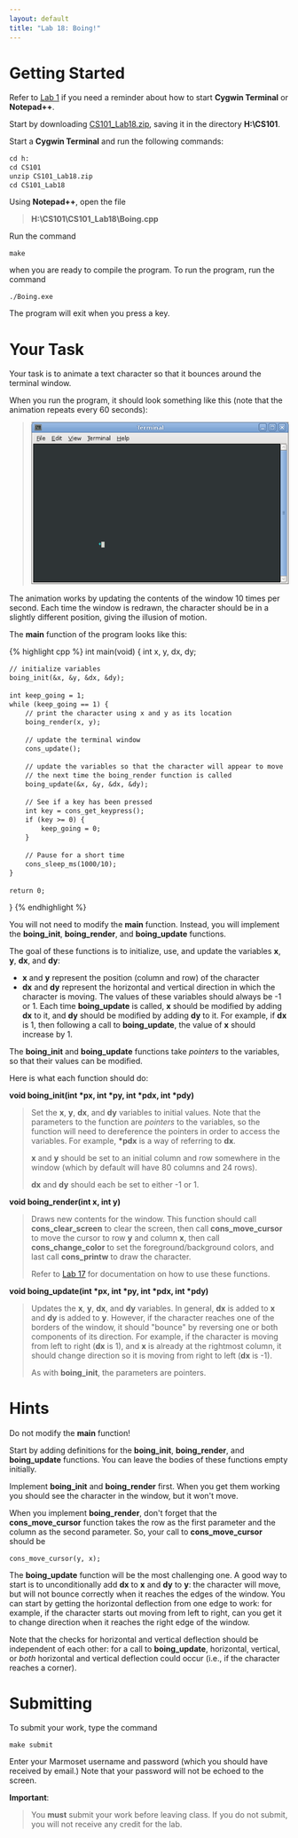 ```yaml
---
layout: default
title: "Lab 18: Boing!"
---
```


Getting Started
===============

Refer to [Lab 1](lab1.html) if you need a reminder about how to start **Cygwin Terminal** or **Notepad++**.

Start by downloading [CS101\_Lab18.zip](CS101_Lab18.zip), saving it in the directory **H:\\CS101**.

Start a **Cygwin Terminal** and run the following commands:

    cd h:
    cd CS101
    unzip CS101_Lab18.zip
    cd CS101_Lab18

Using **Notepad++**, open the file

> **H:\\CS101\\CS101\_Lab18\\Boing.cpp**

Run the command

    make

when you are ready to compile the program. To run the program, run the command

    ./Boing.exe

The program will exit when you press a key.

Your Task
=========

Your task is to animate a text character so that it bounces around the terminal window.

When you run the program, it should look something like this (note that the animation repeats every 60 seconds):

> ![image](images/lab18/boing.gif)

The animation works by updating the contents of the window 10 times per second. Each time the window is redrawn, the character should be in a slightly different position, giving the illusion of motion.

The **main** function of the program looks like this:

{% highlight cpp %}
int main(void) {
    int x, y, dx, dy;

    // initialize variables
    boing_init(&x, &y, &dx, &dy);

    int keep_going = 1;
    while (keep_going == 1) {
        // print the character using x and y as its location
        boing_render(x, y);

        // update the terminal window
        cons_update();

        // update the variables so that the character will appear to move
        // the next time the boing_render function is called
        boing_update(&x, &y, &dx, &dy);

        // See if a key has been pressed
        int key = cons_get_keypress();
        if (key >= 0) {
            keep_going = 0;
        }

        // Pause for a short time
        cons_sleep_ms(1000/10);
    }

    return 0;
}
{% endhighlight %}

You will not need to modify the **main** function. Instead, you will implement the **boing\_init**, **boing\_render**, and **boing\_update** functions.

The goal of these functions is to initialize, use, and update the variables **x**, **y**, **dx**, and **dy**:

-   **x** and **y** represent the position (column and row) of the character
-   **dx** and **dy** represent the horizontal and vertical direction in which the character is moving. The values of these variables should always be -1 or 1. Each time **boing\_update** is called, **x** should be modified by adding **dx** to it, and **dy** should be modified by adding **dy** to it. For example, if **dx** is 1, then following a call to **boing\_update**, the value of **x** should increase by 1.

The **boing\_init** and **boing\_update** functions take *pointers* to the variables, so that their values can be modified.

Here is what each function should do:

<b>void boing\_init(int \*px, int \*py, int \*pdx, int \*pdy)</b>

> Set the **x**, **y**, **dx**, and **dy** variables to initial values. Note that the parameters to the function are *pointers* to the variables, so the function will need to dereference the pointers in order to access the variables. For example, **\*pdx** is a way of referring to **dx**.
>
> **x** and **y** should be set to an initial column and row somewhere in the window (which by default will have 80 columns and 24 rows).
>
> **dx** and **dy** should each be set to either -1 or 1.

<b>void boing\_render(int x, int y)</b>

> Draws new contents for the window. This function should call **cons\_clear\_screen** to clear the screen, then call **cons\_move\_cursor** to move the cursor to row **y** and column **x**, then call **cons\_change\_color** to set the foreground/background colors, and last call **cons\_printw** to draw the character.
>
> Refer to [Lab 17](lab17.html) for documentation on how to use these functions.

<b>void boing_update(int \*px, int \*py, int \*pdx, int \*pdy)</b>

> Updates the **x**, **y**, **dx**, and **dy** variables. In general, **dx** is added to **x** and **dy** is added to **y**. However, if the character reaches one of the borders of the window, it should "bounce" by reversing one or both components of its direction. For example, if the character is moving from left to right (**dx** is 1), and **x** is already at the rightmost column, it should change direction so it is moving from right to left (**dx** is -1).
>
> As with **boing\_init**, the parameters are pointers.

Hints
=====

Do not modify the **main** function!

Start by adding definitions for the **boing\_init**, **boing\_render**, and **boing\_update** functions. You can leave the bodies of these functions empty initially.

Implement **boing\_init** and **boing\_render** first. When you get them working you should see the character in the window, but it won't move.

When you implement **boing\_render**, don't forget that the **cons\_move\_cursor** function takes the row as the first parameter and the column as the second parameter. So, your call to **cons\_move\_cursor** should be

    cons_move_cursor(y, x);

The **boing\_update** function will be the most challenging one. A good way to start is to unconditionally add **dx** to **x** and **dy** to **y**: the character will move, but will not bounce correctly when it reaches the edges of the window. You can start by getting the horizontal deflection from one edge to work: for example, if the character starts out moving from left to right, can you get it to change direction when it reaches the right edge of the window.

Note that the checks for horizontal and vertical deflection should be independent of each other: for a call to **boing\_update**, horizontal, vertical, or *both* horizontal and vertical deflection could occur (i.e., if the character reaches a corner).

Submitting
==========

To submit your work, type the command

    make submit

Enter your Marmoset username and password (which you should have received by email.) Note that your password will not be echoed to the screen.

**Important**:

> You **must** submit your work before leaving class. If you do not submit, you will not receive any credit for the lab.
